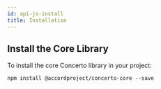 ```yaml
---
id: api-js-install
title: Installation
---
```


## Install the Core Library

To install the core Concerto library in your project:
```
npm install @accordproject/concerto-core --save
```
